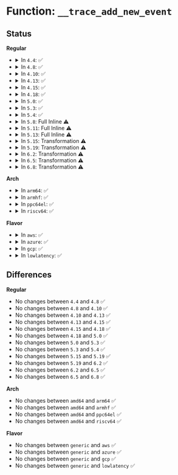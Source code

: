 # Function: <code>__trace_add_new_event</code>

## Status
<b>Regular</b>
<ul>
<li>
<details>
<summary>In <code>4.4</code>: ✅</summary>

```c
int __trace_add_new_event(struct trace_event_call *call, struct trace_array *tr);
```

**Collision:** Unique Static

**Inline:** No

**Transformation:** False

**Instances:**

```
In kernel/trace/trace_events.c (ffffffff811606c0)
Location: kernel/trace/trace_events.c:2343
Inline: False
Direct callers:
  - kernel/trace/trace_events.c:trace_module_notify
  - kernel/trace/trace_events.c:trace_add_event_call
  - kernel/trace/trace_events.c:event_trace_add_tracer
```
**Symbols:**

```
ffffffff811606c0-ffffffff811606eb: __trace_add_new_event (STB_LOCAL)
```
</details>
</li>
<li>
<details>
<summary>In <code>4.8</code>: ✅</summary>

```c
int __trace_add_new_event(struct trace_event_call *call, struct trace_array *tr);
```

**Collision:** Unique Static

**Inline:** No

**Transformation:** False

**Instances:**

```
In kernel/trace/trace_events.c (ffffffff8116ab50)
Location: kernel/trace/trace_events.c:2248
Inline: False
Direct callers:
  - kernel/trace/trace_events.c:event_trace_add_tracer
  - kernel/trace/trace_events.c:trace_module_notify
  - kernel/trace/trace_events.c:trace_add_event_call
```
**Symbols:**

```
ffffffff8116ab50-ffffffff8116ab7b: __trace_add_new_event (STB_LOCAL)
```
</details>
</li>
<li>
<details>
<summary>In <code>4.10</code>: ✅</summary>

```c
int __trace_add_new_event(struct trace_event_call *call, struct trace_array *tr);
```

**Collision:** Unique Static

**Inline:** No

**Transformation:** False

**Instances:**

```
In kernel/trace/trace_events.c (ffffffff81175f00)
Location: kernel/trace/trace_events.c:2217
Inline: False
Direct callers:
  - kernel/trace/trace_events.c:event_trace_add_tracer
  - kernel/trace/trace_events.c:trace_module_notify
  - kernel/trace/trace_events.c:trace_add_event_call
```
**Symbols:**

```
ffffffff81175f00-ffffffff81175f2b: __trace_add_new_event (STB_LOCAL)
```
</details>
</li>
<li>
<details>
<summary>In <code>4.13</code>: ✅</summary>

```c
int __trace_add_new_event(struct trace_event_call *call, struct trace_array *tr);
```

**Collision:** Unique Static

**Inline:** No

**Transformation:** False

**Instances:**

```
In kernel/trace/trace_events.c (ffffffff81178ca0)
Location: kernel/trace/trace_events.c:2257
Inline: False
Direct callers:
  - kernel/trace/trace_events.c:event_trace_add_tracer
  - kernel/trace/trace_events.c:trace_module_notify
  - kernel/trace/trace_events.c:trace_add_event_call
```
**Symbols:**

```
ffffffff81178ca0-ffffffff81178ccb: __trace_add_new_event (STB_LOCAL)
```
</details>
</li>
<li>
<details>
<summary>In <code>4.15</code>: ✅</summary>

```c
int __trace_add_new_event(struct trace_event_call *call, struct trace_array *tr);
```

**Collision:** Unique Static

**Inline:** No

**Transformation:** False

**Instances:**

```
In kernel/trace/trace_events.c (ffffffff81186420)
Location: kernel/trace/trace_events.c:2275
Inline: False
Direct callers:
  - kernel/trace/trace_events.c:event_trace_add_tracer
  - kernel/trace/trace_events.c:trace_module_notify
  - kernel/trace/trace_events.c:trace_add_event_call
```
**Symbols:**

```
ffffffff81186420-ffffffff8118644b: __trace_add_new_event (STB_LOCAL)
```
</details>
</li>
<li>
<details>
<summary>In <code>4.18</code>: ✅</summary>

```c
int __trace_add_new_event(struct trace_event_call *call, struct trace_array *tr);
```

**Collision:** Unique Static

**Inline:** No

**Transformation:** False

**Instances:**

```
In kernel/trace/trace_events.c (ffffffff81195490)
Location: kernel/trace/trace_events.c:2275
Inline: False
Direct callers:
  - kernel/trace/trace_events.c:event_trace_add_tracer
  - kernel/trace/trace_events.c:trace_module_notify
  - kernel/trace/trace_events.c:trace_add_event_call
```
**Symbols:**

```
ffffffff81195490-ffffffff811954bb: __trace_add_new_event (STB_LOCAL)
```
</details>
</li>
<li>
<details>
<summary>In <code>5.0</code>: ✅</summary>

```c
int __trace_add_new_event(struct trace_event_call *call, struct trace_array *tr);
```

**Collision:** Unique Static

**Inline:** No

**Transformation:** False

**Instances:**

```
In kernel/trace/trace_events.c (ffffffff811a3530)
Location: kernel/trace/trace_events.c:2276
Inline: False
Direct callers:
  - kernel/trace/trace_events.c:event_trace_add_tracer
  - kernel/trace/trace_events.c:trace_module_notify
  - kernel/trace/trace_events.c:trace_add_event_call
```
**Symbols:**

```
ffffffff811a3530-ffffffff811a355b: __trace_add_new_event (STB_LOCAL)
```
</details>
</li>
<li>
<details>
<summary>In <code>5.3</code>: ✅</summary>

```c
int __trace_add_new_event(struct trace_event_call *call, struct trace_array *tr);
```

**Collision:** Unique Static

**Inline:** No

**Transformation:** False

**Instances:**

```
In kernel/trace/trace_events.c (ffffffff811b1440)
Location: kernel/trace/trace_events.c:2266
Inline: False
Direct callers:
  - kernel/trace/trace_events.c:event_trace_add_tracer
  - kernel/trace/trace_events.c:trace_module_notify
  - kernel/trace/trace_events.c:trace_add_event_call
```
**Symbols:**

```
ffffffff811b1440-ffffffff811b146b: __trace_add_new_event (STB_LOCAL)
```
</details>
</li>
<li>
<details>
<summary>In <code>5.4</code>: ✅</summary>

```c
int __trace_add_new_event(struct trace_event_call *call, struct trace_array *tr);
```

**Collision:** Unique Static

**Inline:** No

**Transformation:** False

**Instances:**

```
In kernel/trace/trace_events.c (ffffffff811bc900)
Location: kernel/trace/trace_events.c:2265
Inline: False
Direct callers:
  - kernel/trace/trace_events.c:event_trace_add_tracer
  - kernel/trace/trace_events.c:trace_module_notify
  - kernel/trace/trace_events.c:trace_add_event_call
```
**Symbols:**

```
ffffffff811bc900-ffffffff811bc92b: __trace_add_new_event (STB_LOCAL)
```
</details>
</li>
<li>
<details>
<summary>In <code>5.8</code>: Full Inline ⚠️</summary>

**Collision:** Unique Static

**Inline:** Full

**Transformation:** False

**Instances:**

```
In kernel/trace/trace_events.c (ffffffff811d6f29)
Location: kernel/trace/trace_events.c:2470
Inline: True
Inline callers:
  - kernel/trace/trace_events.c:event_trace_add_tracer
  - kernel/trace/trace_events.c:trace_module_notify
  - kernel/trace/trace_events.c:trace_add_event_call
```
</details>
</li>
<li>
<details>
<summary>In <code>5.11</code>: Full Inline ⚠️</summary>

**Collision:** Unique Static

**Inline:** Full

**Transformation:** False

**Instances:**

```
In kernel/trace/trace_events.c (ffffffff811d43d2)
Location: kernel/trace/trace_events.c:2483
Inline: True
Inline callers:
  - kernel/trace/trace_events.c:event_trace_add_tracer
  - kernel/trace/trace_events.c:trace_module_notify
  - kernel/trace/trace_events.c:trace_add_event_call
```
</details>
</li>
<li>
<details>
<summary>In <code>5.13</code>: Full Inline ⚠️</summary>

**Collision:** Unique Static

**Inline:** Full

**Transformation:** False

**Instances:**

```
In kernel/trace/trace_events.c (ffffffff811d5a81)
Location: kernel/trace/trace_events.c:2694
Inline: True
Inline callers:
  - kernel/trace/trace_events.c:event_trace_add_tracer
  - kernel/trace/trace_events.c:trace_module_notify
  - kernel/trace/trace_events.c:trace_add_event_call
```
</details>
</li>
<li>
<details>
<summary>In <code>5.15</code>: Transformation ⚠️</summary>

```c
int __trace_add_new_event(struct trace_event_call *call, struct trace_array *tr);
```

**Collision:** Unique Static

**Inline:** No

**Transformation:** True

**Instances:**

```
In kernel/trace/trace_events.c (0)
Location: kernel/trace/trace_events.c:2709
Inline: False
Direct callers:
  - kernel/trace/trace_events.c:event_trace_add_tracer
  - kernel/trace/trace_events.c:trace_module_notify
  - kernel/trace/trace_events.c:trace_add_event_call
```
**Symbols:**

```
ffffffff81201500-ffffffff81201569: __trace_add_new_event (STB_LOCAL)
ffffffff81cb6485-ffffffff81cb64a2: __trace_add_new_event.cold (STB_LOCAL)
```
</details>
</li>
<li>
<details>
<summary>In <code>5.19</code>: Transformation ⚠️</summary>

```c
int __trace_add_new_event(struct trace_event_call *call, struct trace_array *tr);
```

**Collision:** Unique Static

**Inline:** No

**Transformation:** True

**Instances:**

```
In kernel/trace/trace_events.c (0)
Location: kernel/trace/trace_events.c:2801
Inline: False
Direct callers:
  - kernel/trace/trace_events.c:event_trace_add_tracer
  - kernel/trace/trace_events.c:trace_module_notify
  - kernel/trace/trace_events.c:trace_add_event_call
```
**Symbols:**

```
ffffffff8123c620-ffffffff8123c69a: __trace_add_new_event (STB_LOCAL)
ffffffff81e673fd-ffffffff81e6741a: __trace_add_new_event.cold (STB_LOCAL)
```
</details>
</li>
<li>
<details>
<summary>In <code>6.2</code>: Transformation ⚠️</summary>

```c
int __trace_add_new_event(struct trace_event_call *call, struct trace_array *tr);
```

**Collision:** Unique Static

**Inline:** No

**Transformation:** True

**Instances:**

```
In kernel/trace/trace_events.c (0)
Location: kernel/trace/trace_events.c:2858
Inline: False
Direct callers:
  - kernel/trace/trace_events.c:event_trace_add_tracer
  - kernel/trace/trace_events.c:trace_module_notify
  - kernel/trace/trace_events.c:trace_add_event_call
```
**Symbols:**

```
ffffffff81288fe0-ffffffff8128905a: __trace_add_new_event (STB_LOCAL)
ffffffff8205dfcc-ffffffff8205dfe9: __trace_add_new_event.cold (STB_LOCAL)
```
</details>
</li>
<li>
<details>
<summary>In <code>6.5</code>: Transformation ⚠️</summary>

```c
int __trace_add_new_event(struct trace_event_call *call, struct trace_array *tr);
```

**Collision:** Unique Static

**Inline:** No

**Transformation:** True

**Instances:**

```
In kernel/trace/trace_events.c (0)
Location: kernel/trace/trace_events.c:2852
Inline: False
Direct callers:
  - kernel/trace/trace_events.c:event_trace_add_tracer
  - kernel/trace/trace_events.c:trace_module_notify
  - kernel/trace/trace_events.c:trace_add_event_call
```
**Symbols:**

```
ffffffff812a5d00-ffffffff812a5d7a: __trace_add_new_event (STB_LOCAL)
ffffffff820dca6b-ffffffff820dca88: __trace_add_new_event.cold (STB_LOCAL)
```
</details>
</li>
<li>
<details>
<summary>In <code>6.8</code>: Transformation ⚠️</summary>

```c
int __trace_add_new_event(struct trace_event_call *call, struct trace_array *tr);
```

**Collision:** Unique Static

**Inline:** No

**Transformation:** True

**Instances:**

```
In kernel/trace/trace_events.c (0)
Location: kernel/trace/trace_events.c:3026
Inline: False
Direct callers:
  - kernel/trace/trace_events.c:event_trace_add_tracer
  - kernel/trace/trace_events.c:trace_module_notify
  - kernel/trace/trace_events.c:trace_add_event_call
```
**Symbols:**

```
ffffffff812c1600-ffffffff812c1690: __trace_add_new_event (STB_LOCAL)
ffffffff821b886d-ffffffff821b888a: __trace_add_new_event.cold (STB_LOCAL)
```
</details>
</li>
</ul>
<b>Arch</b>
<ul>
<li>
<details>
<summary>In <code>arm64</code>: ✅</summary>

```c
int __trace_add_new_event(struct trace_event_call *call, struct trace_array *tr);
```

**Collision:** Unique Static

**Inline:** No

**Transformation:** False

**Instances:**

```
In kernel/trace/trace_events.c (ffff80001023a898)
Location: kernel/trace/trace_events.c:2265
Inline: False
Direct callers:
  - kernel/trace/trace_events.c:event_trace_add_tracer
  - kernel/trace/trace_events.c:trace_module_notify
  - kernel/trace/trace_events.c:trace_add_event_call
```
**Symbols:**

```
ffff80001023a898-ffff80001023a8d0: __trace_add_new_event (STB_LOCAL)
```
</details>
</li>
<li>
<details>
<summary>In <code>armhf</code>: ✅</summary>

```c
int __trace_add_new_event(struct trace_event_call *call, struct trace_array *tr);
```

**Collision:** Unique Static

**Inline:** No

**Transformation:** False

**Instances:**

```
In kernel/trace/trace_events.c (c0477740)
Location: kernel/trace/trace_events.c:2265
Inline: False
Direct callers:
  - kernel/trace/trace_events.c:event_trace_add_tracer
  - kernel/trace/trace_events.c:trace_module_notify
  - kernel/trace/trace_events.c:trace_add_event_call
```
**Symbols:**

```
c0477740-c0477770: __trace_add_new_event (STB_LOCAL)
```
</details>
</li>
<li>
<details>
<summary>In <code>ppc64el</code>: ✅</summary>

```c
int __trace_add_new_event(struct trace_event_call *call, struct trace_array *tr);
```

**Collision:** Unique Static

**Inline:** No

**Transformation:** False

**Instances:**

```
In kernel/trace/trace_events.c (c0000000002ca600)
Location: kernel/trace/trace_events.c:2265
Inline: False
Direct callers:
  - kernel/trace/trace_events.c:event_trace_add_tracer
  - kernel/trace/trace_events.c:trace_module_notify
  - kernel/trace/trace_events.c:trace_add_event_call
```
**Symbols:**

```
c0000000002ca600-c0000000002ca658: __trace_add_new_event (STB_LOCAL)
```
</details>
</li>
<li>
<details>
<summary>In <code>riscv64</code>: ✅</summary>

```c
int __trace_add_new_event(struct trace_event_call *call, struct trace_array *tr);
```

**Collision:** Unique Static

**Inline:** No

**Transformation:** False

**Instances:**

```
In kernel/trace/trace_events.c (ffffffe000191d0a)
Location: kernel/trace/trace_events.c:2265
Inline: False
Direct callers:
  - kernel/trace/trace_events.c:event_trace_add_tracer
  - kernel/trace/trace_events.c:trace_module_notify
  - kernel/trace/trace_events.c:trace_add_event_call
```
**Symbols:**

```
ffffffe000191d0a-ffffffe000191d40: __trace_add_new_event (STB_LOCAL)
```
</details>
</li>
</ul>
<b>Flavor</b>
<ul>
<li>
<details>
<summary>In <code>aws</code>: ✅</summary>

```c
int __trace_add_new_event(struct trace_event_call *call, struct trace_array *tr);
```

**Collision:** Unique Static

**Inline:** No

**Transformation:** False

**Instances:**

```
In kernel/trace/trace_events.c (ffffffff811b4f20)
Location: kernel/trace/trace_events.c:2265
Inline: False
Direct callers:
  - kernel/trace/trace_events.c:event_trace_add_tracer
  - kernel/trace/trace_events.c:trace_module_notify
  - kernel/trace/trace_events.c:trace_add_event_call
```
**Symbols:**

```
ffffffff811b4f20-ffffffff811b4f4b: __trace_add_new_event (STB_LOCAL)
```
</details>
</li>
<li>
<details>
<summary>In <code>azure</code>: ✅</summary>

```c
int __trace_add_new_event(struct trace_event_call *call, struct trace_array *tr);
```

**Collision:** Unique Static

**Inline:** No

**Transformation:** False

**Instances:**

```
In kernel/trace/trace_events.c (ffffffff811a7d20)
Location: kernel/trace/trace_events.c:2265
Inline: False
Direct callers:
  - kernel/trace/trace_events.c:event_trace_add_tracer
  - kernel/trace/trace_events.c:trace_module_notify
  - kernel/trace/trace_events.c:trace_add_event_call
```
**Symbols:**

```
ffffffff811a7d20-ffffffff811a7d4b: __trace_add_new_event (STB_LOCAL)
```
</details>
</li>
<li>
<details>
<summary>In <code>gcp</code>: ✅</summary>

```c
int __trace_add_new_event(struct trace_event_call *call, struct trace_array *tr);
```

**Collision:** Unique Static

**Inline:** No

**Transformation:** False

**Instances:**

```
In kernel/trace/trace_events.c (ffffffff811b2cf0)
Location: kernel/trace/trace_events.c:2265
Inline: False
Direct callers:
  - kernel/trace/trace_events.c:event_trace_add_tracer
  - kernel/trace/trace_events.c:trace_module_notify
  - kernel/trace/trace_events.c:trace_add_event_call
```
**Symbols:**

```
ffffffff811b2cf0-ffffffff811b2d1b: __trace_add_new_event (STB_LOCAL)
```
</details>
</li>
<li>
<details>
<summary>In <code>lowlatency</code>: ✅</summary>

```c
int __trace_add_new_event(struct trace_event_call *call, struct trace_array *tr);
```

**Collision:** Unique Static

**Inline:** No

**Transformation:** False

**Instances:**

```
In kernel/trace/trace_events.c (ffffffff811c0d90)
Location: kernel/trace/trace_events.c:2265
Inline: False
Direct callers:
  - kernel/trace/trace_events.c:event_trace_add_tracer
  - kernel/trace/trace_events.c:trace_module_notify
  - kernel/trace/trace_events.c:trace_add_event_call
```
**Symbols:**

```
ffffffff811c0d90-ffffffff811c0dbb: __trace_add_new_event (STB_LOCAL)
```
</details>
</li>
</ul>

## Differences
<b>Regular</b>
<ul>
<li>
No changes between <code>4.4</code> and <code>4.8</code> ✅
</li>
<li>
No changes between <code>4.8</code> and <code>4.10</code> ✅
</li>
<li>
No changes between <code>4.10</code> and <code>4.13</code> ✅
</li>
<li>
No changes between <code>4.13</code> and <code>4.15</code> ✅
</li>
<li>
No changes between <code>4.15</code> and <code>4.18</code> ✅
</li>
<li>
No changes between <code>4.18</code> and <code>5.0</code> ✅
</li>
<li>
No changes between <code>5.0</code> and <code>5.3</code> ✅
</li>
<li>
No changes between <code>5.3</code> and <code>5.4</code> ✅
</li>
<li>
No changes between <code>5.15</code> and <code>5.19</code> ✅
</li>
<li>
No changes between <code>5.19</code> and <code>6.2</code> ✅
</li>
<li>
No changes between <code>6.2</code> and <code>6.5</code> ✅
</li>
<li>
No changes between <code>6.5</code> and <code>6.8</code> ✅
</li>
</ul>
<b>Arch</b>
<ul>
<li>
No changes between <code>amd64</code> and <code>arm64</code> ✅
</li>
<li>
No changes between <code>amd64</code> and <code>armhf</code> ✅
</li>
<li>
No changes between <code>amd64</code> and <code>ppc64el</code> ✅
</li>
<li>
No changes between <code>amd64</code> and <code>riscv64</code> ✅
</li>
</ul>
<b>Flavor</b>
<ul>
<li>
No changes between <code>generic</code> and <code>aws</code> ✅
</li>
<li>
No changes between <code>generic</code> and <code>azure</code> ✅
</li>
<li>
No changes between <code>generic</code> and <code>gcp</code> ✅
</li>
<li>
No changes between <code>generic</code> and <code>lowlatency</code> ✅
</li>
</ul>
